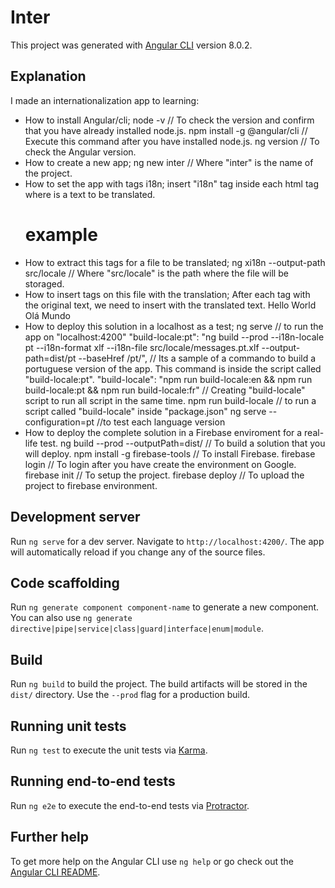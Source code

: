 # Inter

This project was generated with [Angular CLI](https://github.com/angular/angular-cli) version 8.0.2.

## Explanation

I made an internationalization app to learning:

- How to install Angular/cli;
	node -v // To check the version and confirm that you have already installed node.js.
	npm install -g @angular/cli // Execute this command after you have installed node.js.
	ng version // To check the Angular version.
- How to create a new app;
	ng new inter // Where "inter" is the name of the project.
- How  to set the app with tags i18n;
	insert "i18n" tag inside each html tag where is a text to be translated.
	<h1 i18n>example</h1>
- How to extract this tags for a file to be translated;
	ng xi18n --output-path src/locale // Where "src/locale" is the path where the file will be storaged.
- How to insert <target> tags on this file with the translation;
	After each <source></source> tag with the original text, we need to insert <target></target> 
		with the translated text.
	<source>Hello World</source>
        <target>Olá Mundo</target>
- How to deploy this solution in a localhost as a test;
	ng serve // to run the app on "localhost:4200"
	"build-locale:pt": "ng build --prod --i18n-locale pt --i18n-format xlf --i18n-file src/locale/messages.pt.xlf --output-path=dist/pt --baseHref /pt/",
		// Its a sample of a commando to build a portuguese version of the app. This command is inside the script called "build-locale:pt".
	"build-locale": "npm run build-locale:en && npm run build-locale:pt && npm run build-locale:fr"
		// Creating "build-locale" script to run all script in the same time.
	npm run build-locale // to run a script called "build-locale" inside "package.json"
	ng serve --configuration=pt //to test each language version
- How to deploy the complete solution in a Firebase enviroment for a real-life test.
	ng build --prod --outputPath=dist/ // To build a solution that you will deploy.
	npm install -g firebase-tools // To install Firebase.
	firebase login // To login after you have create the environment on Google.
	firebase init // To setup the project.
	firebase deploy // To upload the project to firebase environment.

## Development server

Run `ng serve` for a dev server. Navigate to `http://localhost:4200/`. The app will automatically reload if you change any of the source files.

## Code scaffolding

Run `ng generate component component-name` to generate a new component. You can also use `ng generate directive|pipe|service|class|guard|interface|enum|module`.

## Build

Run `ng build` to build the project. The build artifacts will be stored in the `dist/` directory. Use the `--prod` flag for a production build.

## Running unit tests

Run `ng test` to execute the unit tests via [Karma](https://karma-runner.github.io).

## Running end-to-end tests

Run `ng e2e` to execute the end-to-end tests via [Protractor](http://www.protractortest.org/).

## Further help

To get more help on the Angular CLI use `ng help` or go check out the [Angular CLI README](https://github.com/angular/angular-cli/blob/master/README.md).
